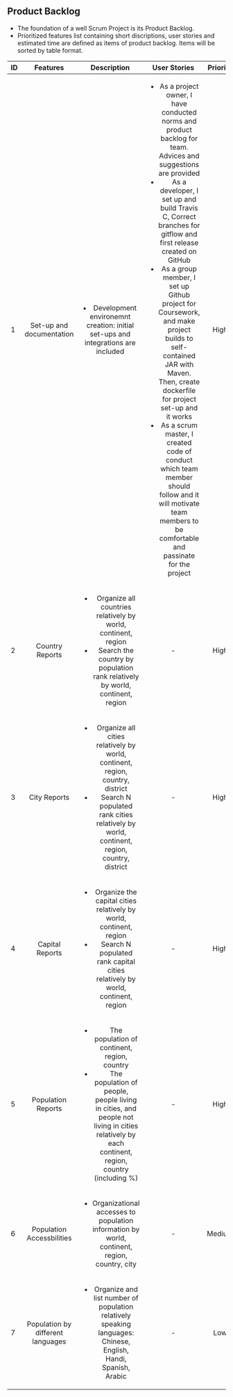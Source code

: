 ## **Product Backlog**
* The foundation of a well Scrum Project is its Product Backlog.
* Prioritized features list containing short discriptions, user stories 
and estimated time are defined as items of product backlog. Items will be sorted by table format.

| ID | Features | Description | User Stories | Priority |
| -- |:--------:|:-----------:|:------------:|:--------:|
| 1 | Set-up and documentation | <li>Development environemnt creation: initial set-ups and integrations are included</li> | <ul><li>As a project owner, I have conducted norms and product backlog for team. Advices and suggestions are provided</li><li> As a developer, I set up and build Travis C, Correct branches for gitflow and first release created on GitHub</li><li>As a group member, I set up Github project for Coursework, and make project builds to self-contained JAR with Maven. Then, create dockerfile for project set-up and it works </li><li>As a scrum master, I created code of conduct which team member should follow and it will motivate team members to be comfortable and passinate for the project</li></ul> | High |
| 2 | Country Reports | <ul><li>Organize all countries relatively by world, continent, region</li><li>Search the country by population rank relatively by world, continent, region</li></ul> | - | High |
| 3 | City Reports | <ul><li>Organize all cities relatively by world, continent, region, country, district</li><li>Search N populated rank cities relatively by world, continent, region, country, district</li></ul> | - | High |
| 4 | Capital Reports | <ul><li>Organize the capital cities relatively by world, continent, region</li><li>Search N populated rank capital cities relatively by world, continent, region</li></ul> | - | High |
| 5 | Population Reports | <ul><li>The population of continent, region, country</li><li>The population of people, people living in cities, and people not living in cities relatively by each continent, region, country (including %)</li></ul> | - | High |
| 6 | Population Accessbilities | <ul><li>Organizational accesses to population information by world, continent, region, country, city</li></ul> | - | Medium |
| 7 | Population by different languages | <ul><li>Organize and list number of population relatively speaking languages: Chinese, English, Handi, Spanish, Arabic </li></ul> | - | Low |  </li></ul>
